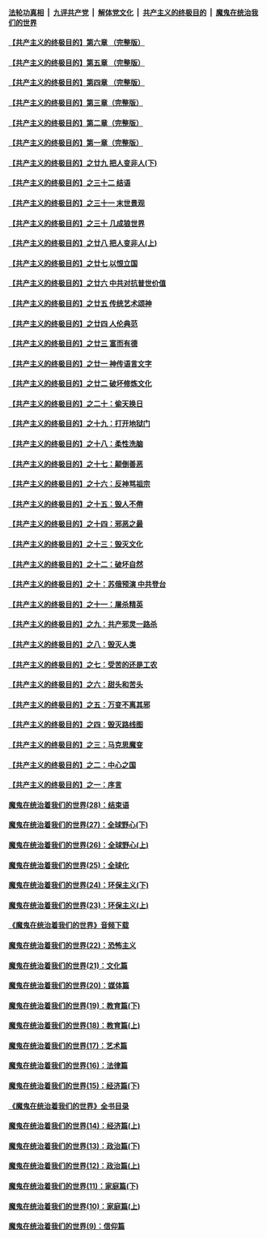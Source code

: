 ####  [法轮功真相](../../../../basic/blob/master/README.md?t=12280426) &nbsp;|&nbsp; [九评共产党](../../../../9ping.md/blob/master/README.md?t=12280426) &nbsp;|&nbsp; [解体党文化](../../../../jtdwh.md/blob/master/README.md?t=12280426)  &nbsp;|&nbsp; [共产主义的终极目的](../../../../gczydzjmd.md/blob/master/README.md?t=12280426) &nbsp;|&nbsp; [魔鬼在统治我们的世界](../../../../mgztzwmdsj.md/blob/master/README.md?t=12280426) 

#### [【共产主义的终极目的】第六章 （完整版）](../pages/nsc422/n11428913.md?t=12280426) 

#### [【共产主义的终极目的】第五章 （完整版）](../pages/nsc422/n11428912.md?t=12280426) 

#### [【共产主义的终极目的】第四章 （完整版）](../pages/nsc422/n11428907.md?t=12280426) 

#### [【共产主义的终极目的】第三章（完整版）](../pages/nsc422/n11428848.md?t=12280426) 

#### [【共产主义的终极目的】第二章（完整版）](../pages/nsc422/n11428831.md?t=12280426) 

#### [【共产主义的终极目的】第一章（完整版）](../pages/nsc422/n11417651.md?t=12280426) 

#### [【共产主义的终极目的】之廿九 把人变非人(下)](../pages/nsc422/n11344140.md?t=12280426) 

#### [【共产主义的终极目的】之三十二 结语](../pages/nsc422/n11360535.md?t=12280426) 

#### [【共产主义的终极目的】之三十一 末世景观](../pages/nsc422/n11351129.md?t=12280426) 

#### [【共产主义的终极目的】之三十 几成狼世界](../pages/nsc422/n11348280.md?t=12280426) 

#### [【共产主义的终极目的】之廿八 把人变非人(上)](../pages/nsc422/n11340492.md?t=12280426) 

#### [【共产主义的终极目的】之廿七 以恨立国](../pages/nsc422/n11336944.md?t=12280426) 

#### [【共产主义的终极目的】之廿六 中共对抗普世价值](../pages/nsc422/n11324785.md?t=12280426) 

#### [【共产主义的终极目的】之廿五 传统艺术颂神](../pages/nsc422/n11296396.md?t=12280426) 

#### [【共产主义的终极目的】之廿四 人伦典范](../pages/nsc422/n11296397.md?t=12280426) 

#### [【共产主义的终极目的】之廿三 富而有德](../pages/nsc422/n11283598.md?t=12280426) 

#### [【共产主义的终极目的】之廿一 神传语言文字](../pages/nsc422/n11263265.md?t=12280426) 

#### [【共产主义的终极目的】之廿二 破坏修炼文化](../pages/nsc422/n11245728.md?t=12280426) 

#### [【共产主义的终极目的】之二十：偷天换日](../pages/nsc422/n11238846.md?t=12280426) 

#### [【共产主义的终极目的】之十九：打开地狱门](../pages/nsc422/n11206376.md?t=12280426) 

#### [【共产主义的终极目的】之十八：柔性洗脑](../pages/nsc422/n11199994.md?t=12280426) 

#### [【共产主义的终极目的】之十七：颠倒善恶](../pages/nsc422/n11179782.md?t=12280426) 

#### [【共产主义的终极目的】之十六：反神骂祖宗](../pages/nsc422/n11166798.md?t=12280426) 

#### [【共产主义的终极目的】之十五：毁人不倦](../pages/nsc422/n11166792.md?t=12280426) 

#### [【共产主义的终极目的】之十四：邪恶之最](../pages/nsc422/n11150249.md?t=12280426) 

#### [【共产主义的终极目的】之十三：毁灭文化](../pages/nsc422/n11135227.md?t=12280426) 

#### [【共产主义的终极目的】之十二：破坏自然](../pages/nsc422/n11135214.md?t=12280426) 

#### [【共产主义的终极目的】之十：苏俄预演 中共登台](../pages/nsc422/n11118424.md?t=12280426) 

#### [【共产主义的终极目的】之十一：屠杀精英](../pages/nsc422/n11118442.md?t=12280426) 

#### [【共产主义的终极目的】之九：共产邪灵一路杀](../pages/nsc422/n11114139.md?t=12280426) 

#### [【共产主义的终极目的】之八：毁灭人类](../pages/nsc422/n11108503.md?t=12280426) 

#### [【共产主义的终极目的】之七：受苦的还是工农](../pages/nsc422/n11101809.md?t=12280426) 

#### [【共产主义的终极目的】之六：甜头和苦头](../pages/nsc422/n11096971.md?t=12280426) 

#### [【共产主义的终极目的】之五：万变不离其邪](../pages/nsc422/n11091285.md?t=12280426) 

#### [【共产主义的终极目的】之四：毁灭路线图](../pages/nsc422/n11086284.md?t=12280426) 

#### [【共产主义的终极目的】之三：马克思魔变](../pages/nsc422/n11061941.md?t=12280426) 

#### [【共产主义的终极目的】之二：中心之国](../pages/nsc422/n11047728.md?t=12280426) 

#### [【共产主义的终极目的】之一：序言](../pages/nsc422/n11086077.md?t=12280426) 

#### [魔鬼在统治着我们的世界(28)：结束语](../pages/nsc422/n10936246.md?t=12280426) 

#### [魔鬼在统治着我们的世界(27)：全球野心(下)](../pages/nsc422/n10928319.md?t=12280426) 

#### [魔鬼在统治着我们的世界(26)：全球野心(上)](../pages/nsc422/n10900318.md?t=12280426) 

#### [魔鬼在统治着我们的世界(25)：全球化](../pages/nsc422/n10788205.md?t=12280426) 

#### [魔鬼在统治着我们的世界(24)：环保主义(下)](../pages/nsc422/n10695307.md?t=12280426) 

#### [魔鬼在统治着我们的世界(23)：环保主义(上)](../pages/nsc422/n10688613.md?t=12280426) 

#### [《魔鬼在统治着我们的世界》音频下载](../pages/nsc422/n10635553.md?t=12280426) 

#### [魔鬼在统治着我们的世界(22)：恐怖主义](../pages/nsc422/n10614727.md?t=12280426) 

#### [魔鬼在统治着我们的世界(21)：文化篇](../pages/nsc422/n10597706.md?t=12280426) 

#### [魔鬼在统治着我们的世界(20)：媒体篇](../pages/nsc422/n10586579.md?t=12280426) 

#### [魔鬼在统治着我们的世界(19)：教育篇(下)](../pages/nsc422/n10564808.md?t=12280426) 

#### [魔鬼在统治着我们的世界(18)：教育篇(上)](../pages/nsc422/n10526970.md?t=12280426) 

#### [魔鬼在统治着我们的世界(17)：艺术篇](../pages/nsc422/n10499093.md?t=12280426) 

#### [魔鬼在统治着我们的世界(16)：法律篇](../pages/nsc422/n10485969.md?t=12280426) 

#### [魔鬼在统治着我们的世界(15)：经济篇(下)](../pages/nsc422/n10469975.md?t=12280426) 

#### [《魔鬼在统治着我们的世界》全书目录](../pages/nsc422/n10464261.md?t=12280426) 

#### [魔鬼在统治着我们的世界(14)：经济篇(上)](../pages/nsc422/n10457370.md?t=12280426) 

#### [魔鬼在统治着我们的世界(13)：政治篇(下)](../pages/nsc422/n10448270.md?t=12280426) 

#### [魔鬼在统治着我们的世界(12)：政治篇(上)](../pages/nsc422/n10444576.md?t=12280426) 

#### [魔鬼在统治着我们的世界(11)：家庭篇(下)](../pages/nsc422/n10440961.md?t=12280426) 

#### [魔鬼在统治着我们的世界(10)：家庭篇(上)](../pages/nsc422/n10435448.md?t=12280426) 

#### [魔鬼在统治着我们的世界(9)：信仰篇](../pages/nsc422/n10432159.md?t=12280426) 

